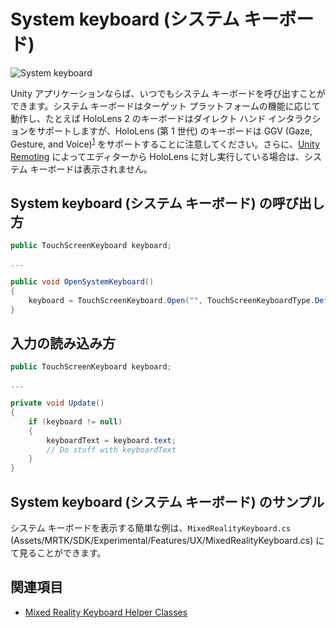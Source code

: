 # System keyboard (システム キーボード)

![System keyboard](../Documentation/Images/SystemKeyboard/MRTK_SystemKeyboard_Main.png)

Unity アプリケーションならば、いつでもシステム キーボードを呼び出すことができます。システム キーボードはターゲット プラットフォームの機能に応じて動作し、たとえば HoloLens 2 のキーボードはダイレクト ハンド インタラクションをサポートしますが、HoloLens (第 1 世代) のキーボードは GGV (Gaze, Gesture, and Voice)<sup>[1](https://docs.microsoft.com/windows/mixed-reality/gaze)</sup> をサポートすることに注意してください。さらに、[Unity Remoting](Tools/HolographicRemoting.md) によってエディターから HoloLens に対し実行している場合は、システム キーボードは表示されません。

## System keyboard (システム キーボード) の呼び出し方

```c#
public TouchScreenKeyboard keyboard;

...

public void OpenSystemKeyboard()
{
    keyboard = TouchScreenKeyboard.Open("", TouchScreenKeyboardType.Default, false, false, false, false);
}
```

## 入力の読み込み方

```c#
public TouchScreenKeyboard keyboard;

...

private void Update()
{
    if (keyboard != null)
    {
        keyboardText = keyboard.text;
        // Do stuff with keyboardText
    }
}
```

## System keyboard (システム キーボード) のサンプル

システム キーボードを表示する簡単な例は、`MixedRealityKeyboard.cs` (Assets/MRTK/SDK/Experimental/Features/UX/MixedRealityKeyboard.cs) にて見ることができます。

## 関連項目

- [Mixed Reality Keyboard Helper Classes](../Assets/MRTK/SDK/Experimental/MixedRealityKeyboard/README_MixedRealityKeyboard.md)
